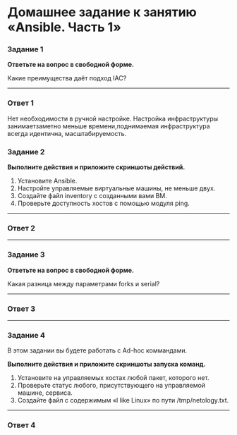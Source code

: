 
# Домашнее задание к занятию «Ansible. Часть 1»


### Задание 1

**Ответьте на вопрос в свободной форме.**

Какие преимущества даёт подход IAC?

---
### Ответ 1
Нет необходимости в ручной настройке. Настройка  инфраструктуры занимаетзаметно меньше времени,поднимаемая инфраструктура всегда идентична, масштабируемость.

### Задание 2 

**Выполните действия и приложите скриншоты действий.**

1. Установите Ansible.
2. Настройте управляемые виртуальные машины, не меньше двух.
3. Создайте файл inventory с созданными вами ВМ.
4. Проверьте доступность хостов с помощью модуля ping.
 

---
### Ответ 2

---

### Задание 3 

**Ответьте на вопрос в свободной форме.**

Какая разница между параметрами forks и serial? 

---
### Ответ 3

---
### Задание 4 

В этом задании вы будете работать с Ad-hoc коммандами.

**Выполните действия и приложите скриншоты запуска команд.**

1. Установите на управляемых хостах любой пакет, которого нет.
2. Проверьте статус любого, присутствующего на управляемой машине, сервиса. 
3. Создайте файл с содержимым «I like Linux» по пути /tmp/netology.txt.

---
### Ответ 4
 
